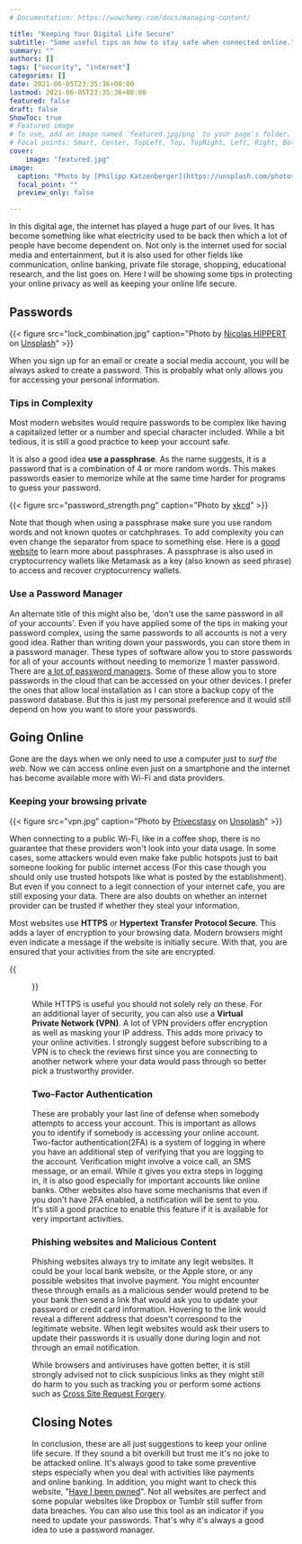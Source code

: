 ```yaml
---
# Documentation: https://wowchemy.com/docs/managing-content/

title: "Keeping Your Digital Life Secure"
subtitle: "Some useful tips on how to stay safe when connected online."
summary: ""
authors: []
tags: ["security", "internet"]
categories: []
date: 2021-06-05T23:35:36+08:00
lastmod: 2021-06-05T23:35:36+08:00
featured: false
draft: false
ShowToc: true
# Featured image
# To use, add an image named `featured.jpg/png` to your page's folder.
# Focal points: Smart, Center, TopLeft, Top, TopRight, Left, Right, BottomLeft, Bottom, BottomRight.
cover:
    image: "featured.jpg"
image:
  caption: "Photo by [Philipp Katzenberger](https://unsplash.com/photos/iIJrUoeRoCQ) on [Unsplash](https://unsplash.com)"
  focal_point: ""
  preview_only: false

---
```


In this digital age, the internet has played a huge part of our lives. It has become something like what electricity used to be back then which a lot of people have become dependent on. Not only is the internet used for social media and entertainment, but it is also used for other fields like communication, online banking, private file storage, shopping, educational research, and the list goes on. Here I will be showing some tips in protecting your online privacy as well as keeping your online life secure.

## Passwords
{{< figure src="lock_combination.jpg" caption="Photo by [Nicolas HIPPERT](https://unsplash.com/@nhippert?utm_source=unsplash&utm_medium=referral&utm_content=creditCopyText) on [Unsplash](https://unsplash.com/s/photos/lock-combination?utm_source=unsplash&utm_medium=referral&utm_content=creditCopyText)" >}}

When you sign up for an email or create a social media account, you will be always asked to create a password. This is probably what only allows you for accessing your personal information.

### Tips in Complexity

Most modern websites would require passwords to be complex like having a capitalized letter or a number and special character included. While a bit tedious, it is still a good practice to keep your account safe.

It is also a good idea **use a passphrase**. As the name suggests, it is a password that is a combination of 4 or more random words. This makes passwords easier to memorize while at the same time harder for programs to guess your password. 

{{< figure src="password_strength.png" caption="Photo by [xkcd](https://xkcd.com/936/)" >}}

Note that though when using a passphrase make sure you use random words and not known quotes or catchphrases. To add complexity you can even change the separator from space to something else. Here is a [good website](https://www.useapassphrase.com/) to learn more about passphrases. A passphrase is also used in cryptocurrency wallets like Metamask as a key (also known as seed phrase) to access and recover cryptocurrency wallets.

### Use a Password Manager
An alternate title of this might also be, 'don't use the same password in all of your accounts'. Even if you have applied some of the tips in making your password complex, using the same passwords to all accounts is not a very good idea. 
Rather than writing down your passwords, you can store them in a password manager. These types of software allow you to store passwords for all of your accounts without needing to memorize 1 master password. There are [a lot of password managers](https://en.wikipedia.org/wiki/List_of_password_managers). Some of these allow you to store passwords in the cloud that can be accessed on your other devices. I prefer the ones that allow local installation as I can store a backup copy of the password database. But this is just my personal preference and it would still depend on how you want to store your passwords.



## Going Online

Gone are the days when we only need to use a computer just to _surf the web_. Now we can access online even just on a smartphone and the internet has become available more with Wi-Fi and data providers. 

### Keeping your browsing private
{{< figure src="vpn.jpg" caption="Photo by [Privecstasy](https://unsplash.com/@privecstasy?utm_source=unsplash&utm_medium=referral&utm_content=creditCopyText) on [Unsplash](https://unsplash.com/s/photos/vpn?utm_source=unsplash&utm_medium=referral&utm_content=creditCopyText)" >}}

When connecting to a public Wi-Fi, like in a coffee shop, there is no guarantee that these providers won't look into your data usage. In some cases, some attackers would even make fake public hotspots just to bait someone looking for public internet access (For this case though you should only use trusted hotspots like what is posted by the establishment). But even if you connect to a legit connection of your internet cafe, you are still exposing your data. There are also doubts on whether an internet provider can be trusted if whether they steal your information. 

Most websites use **HTTPS** or **Hypertext Transfer Protocol Secure**. This adds a layer of encryption to your browsing data. Modern browsers might even indicate a message if the website is initially secure. With that, you are ensured that your activities from the site are encrypted.

{{<figure src="https.jpg" caption="Example of indication of secure connection using Brave browser on android" >}}

While HTTPS is useful you should not solely rely on these. For an additional layer of security, you can also use a **Virtual Private Network (VPN)**. A lot of VPN providers offer encryption as well as masking your IP address. This adds more privacy to your online activities. I strongly suggest before subscribing to a VPN is to check the reviews first since you are connecting to another network where your data would pass through so better pick a trustworthy provider.

### Two-Factor Authentication 
These are probably your last line of defense when somebody attempts to access your account. This is important as allows you to identify if somebody is accessing your online account. 
Two-factor authentication(2FA) is a system of logging in where you have an additional step of verifying that you are logging to the account. Verification might involve a voice call, an SMS message, or an email. While it gives you extra steps in logging in, it is also good especially for important accounts like online banks. 
Other websites also have some mechanisms that even if you don't have 2FA enabled, a notification will be sent to you. It's still a good practice to enable this feature if it is available for very important activities.

### Phishing websites and Malicious Content

Phishing websites always try to imitate any legit websites. It could be your local bank website, or the Apple store, or any possible websites that involve payment. You might encounter these through emails as a malicious sender would pretend to be your bank then send a link that would ask you to update your password or credit card information. Hovering to the link would reveal a different address that doesn't correspond to the legitimate website. When legit websites would ask their users to update their passwords it is usually done during login and not through an email notification.  

While browsers and antiviruses have gotten better, it is still strongly advised not to click suspicious links as they might still do harm to you such as tracking you or perform some actions such as [Cross Site Request Forgery](https://en.wikipedia.org/wiki/Cross-site_request_forgery). 


## Closing Notes

In conclusion, these are all just suggestions to keep your online life secure. If they sound a bit overkill but trust me it's no joke to be attacked online. It's always good to take some preventive steps especially when you deal with activities like payments and online banking.
In addition, you might want to check this website, "[Have I been pwned](https://haveibeenpwned.com/)". Not all websites are perfect and some popular websites like Dropbox or Tumblr still suffer from data breaches. You can also use this tool as an indicator if you need to update your passwords. That's why it's always a good idea to use a password manager. 



